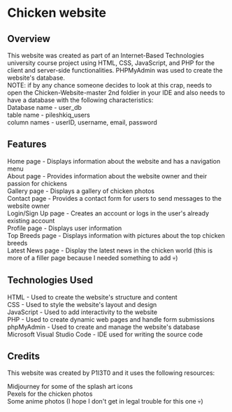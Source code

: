 # Chicken website

## Overview
This website was created as part of an Internet-Based Technologies university course project using HTML, CSS, JavaScript,
and PHP for the client and server-side functionalities. PHPMyAdmin was used to create the website's database. <br>
NOTE: if by any chance someone decides to look at this crap, needs to open the Chicken-Website-master 2nd foldier in your IDE and also
needs to have a database with the following characteristics: <br>
Database name - user_db <br> table name - pileshkiq_users <br> column names - userID, username, email, password


## Features
Home page - Displays information about the website and has a navigation menu <br>
About page - Provides information about the website owner and their passion for chickens <br>
Gallery page - Displays a gallery of chicken photos <br>
Contact page - Provides a contact form for users to send messages to the website owner <br>
Login/Sign Up page - Creates an account or logs in the user's already existing account <br>
Profile page - Displays user information <br>
Top Breeds page - Displays information with pictures about the top chicken breeds <br>
Latest News page - Display the latest news in the chicken world (this is more of a filler page because I needed something to add 💀) <br>

## Technologies Used
HTML - Used to create the website's structure and content <br>
CSS - Used to style the website's layout and design <br>
JavaScript - Used to add interactivity to the website <br>
PHP - Used to create dynamic web pages and handle form submissions <br>
phpMyAdmin - Used to create and manage the website's database <br>
Microsoft Visual Studio Code - IDE used for writing the source code

## Credits
This website was created by P1l3T0 and it uses the following resources: <br>

Midjourney for some of the splash art icons <br>
Pexels for the chicken photos <br>
Some anime photos (I hope I don't get in legal trouble for this one 💀)

